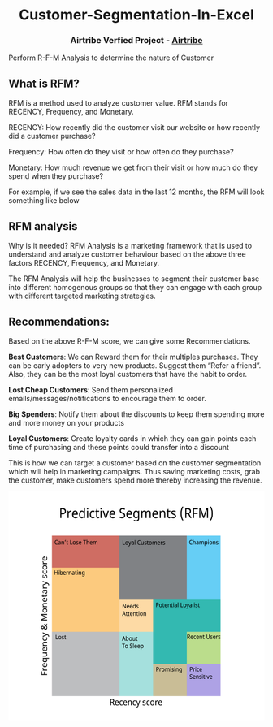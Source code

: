 <h1 align="center"> Customer-Segmentation-In-Excel </h1>
<h3 align="center"> Airtribe Verfied Project - <a href="https://www.airtribe.live/home"> Airtribe </a> </h5>

Perform R-F-M Analysis to determine the nature of Customer


## What is RFM?
RFM is a method used to analyze customer value. RFM stands for RECENCY, Frequency, and Monetary.

RECENCY: How recently did the customer visit our website or how recently did a customer purchase?

Frequency: How often do they visit or how often do they purchase?

Monetary: How much revenue we get from their visit or how much do they spend when they purchase?

For example, if we see the sales data in the last 12 months, the RFM will look something like below

## RFM analysis

Why is it needed?
RFM Analysis is a marketing framework that is used to understand and analyze customer behaviour based on the above three factors RECENCY, Frequency, and Monetary.

The RFM Analysis will help the businesses to segment their customer base into different homogenous groups so that they can engage with each group with different targeted marketing strategies.



## Recommendations:
Based on the above R-F-M score, we can give some Recommendations.

**Best Customers**: We can Reward them for their multiples purchases. They can be early adopters to very new products. Suggest them “Refer a friend”. Also, they can be the most loyal customers that have the habit to order.

**Lost Cheap Customers**: Send them personalized emails/messages/notifications to encourage them to order.


**Big Spenders**: Notify them about the discounts to keep them spending more and more money on your products

**Loyal Customers**: Create loyalty cards in which they can gain points each time of purchasing and these points could transfer into a discount

This is how we can target a customer based on the customer segmentation which will help in marketing campaigns. Thus saving marketing costs, grab the customer, make customers spend more thereby increasing the revenue.




<p align="center"> 
<img src="https://github.com/AnshRockstar/Customer-Segmentation-In-Excel/blob/main/Images/R-F-M%20Analysis.png" alt="R-F-M Analysis.jpg"  height="450px">
</p>
